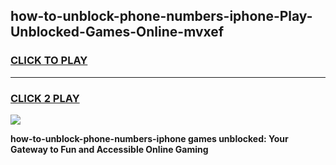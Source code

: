 
## how-to-unblock-phone-numbers-iphone-Play-Unblocked-Games-Online-mvxef
<h3>
<a href="https://premium76.site?title=how-to-unblock-phone-numbers-iphone&ref=25A">CLICK TO PLAY</a></h3>
<hr>

<h3>
<a href="https://premium76.site?title=how-to-unblock-phone-numbers-iphone&ref=25A">CLICK 2 PLAY</a>
  
</h3>

<a href="https://premium76.site?title=how-to-unblock-phone-numbers-iphone&ref=25A"><img src="https://clearcache.store/games.png"></a>


**how-to-unblock-phone-numbers-iphone games unblocked: Your Gateway to Fun and Accessible Online Gaming**
